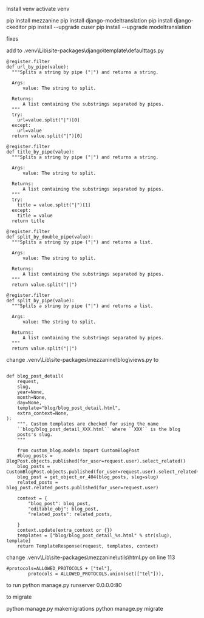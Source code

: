 Install venv
activate venv


pip install mezzanine
pip install django-modeltranslation
pip install django-ckeditor
pip install --upgrade cuser
pip install --upgrade modeltranslation



fixes

add to .venv\Lib\site-packages\django\template\defaulttags.py
```
@register.filter
def url_by_pipe(value):
  """Splits a string by pipe ("|") and returns a string.

  Args:
      value: The string to split.

  Returns:
      A list containing the substrings separated by pipes.
  """
  try:
    url=value.split("|")[0]
  except:
    url=value    
  return value.split("|")[0]

@register.filter
def title_by_pipe(value):
  """Splits a string by pipe ("|") and returns a string.

  Args:
      value: The string to split.

  Returns:
      A list containing the substrings separated by pipes.
  """
  try:
    title = value.split("|")[1]
  except:
    title = value
  return title

@register.filter
def split_by_double_pipe(value):
  """Splits a string by pipe ("|") and returns a list.

  Args:
      value: The string to split.

  Returns:
      A list containing the substrings separated by pipes.
  """
  return value.split("||")

@register.filter
def split_by_pipe(value):
  """Splits a string by pipe ("|") and returns a list.

  Args:
      value: The string to split.

  Returns:
      A list containing the substrings separated by pipes.
  """
  return value.split("||")
```



change .venv\Lib\site-packages\mezzanine\blog\views.py
to
```

def blog_post_detail(
    request,
    slug,
    year=None,
    month=None,
    day=None,
    template="blog/blog_post_detail.html",
    extra_context=None,
):
    """. Custom templates are checked for using the name
    ``blog/blog_post_detail_XXX.html`` where ``XXX`` is the blog
    posts's slug.
    """
    
    from custom_blog.models import CustomBlogPost
    #blog_posts = BlogPost.objects.published(for_user=request.user).select_related()
    blog_posts = CustomBlogPost.objects.published(for_user=request.user).select_related()
    blog_post = get_object_or_404(blog_posts, slug=slug)
    related_posts = blog_post.related_posts.published(for_user=request.user)
  
    context = {
        "blog_post": blog_post,
        "editable_obj": blog_post,
        "related_posts": related_posts,
  
    }
    context.update(extra_context or {})
    templates = ["blog/blog_post_detail_%s.html" % str(slug), template]
    return TemplateResponse(request, templates, context)

```

change .venv\Lib\site-packages\mezzanine\utils\html.py on line 113
```
#protocols=ALLOWED_PROTOCOLS + ["tel"],
        protocols = ALLOWED_PROTOCOLS.union(set(["tel"])),
```


to run
python manage.py runserver 0.0.0.0:80

to migrate 

python manage.py makemigrations
python manage.py migrate